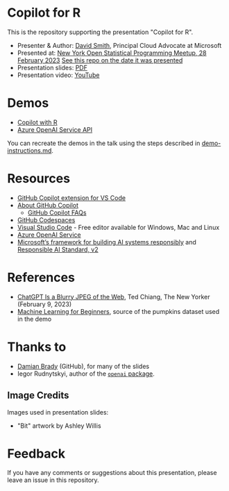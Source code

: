 # Copilot for R

This is the repository supporting the presentation "Copilot for R".

* Presenter & Author: [David Smith](https://www.linkedin.com/in/dmsmith/), Principal Cloud Advocate at Microsoft
* Presented at: [New York Open Statistical Programming Meetup, 28 February 2023](https://www.meetup.com/nyhackr/events/291662590/) [See this repo on the date it was presented](TODO)
* Presentation slides: [PDF](TODO)
* Presentation video: [YouTube](TODO) 

# Demos

* [Copilot with R](demo-pumpkins-analysis-copilot.mp4)
* [Azure OpenAI Service API](openai-demo-final.mp4)

You can recreate the demos in the talk using the steps described in [demo-instructions.md](demo-instructions.md).

# Resources 
* [GitHub Copilot extension for VS Code](https://aka.ms/get-copilot)
* [About GitHub Copilot](https://github.com/features/copilot/)
    * [GitHub Copilot FAQs](https://github.com/features/copilot#faq)
* [GitHub Codespaces](https://github.com/features/codespaces)
* [Visual Studio Code](https://code.visualstudio.com/?WT.mc_id=aiml-88899-davidsmi) - Free editor available for Windows, Mac and Linux
* [Azure OpenAI Service](https://learn.microsoft.com/en-us/azure/cognitive-services/openai/overview?WT.mc_id=aiml-88899-davidsmi)
* [Microsoft’s framework for building AI systems responsibly](https://blogs.microsoft.com/on-the-issues/2022/06/21/microsofts-framework-for-building-ai-systems-responsibly/) and [Responsible AI Standard, v2](https://blogs.microsoft.com/wp-content/uploads/prod/sites/5/2022/06/Microsoft-Responsible-AI-Standard-v2-General-Requirements-3.pdf)

# References
* [ChatGPT Is a Blurry JPEG of the Web](https://www.newyorker.com/tech/annals-of-technology/chatgpt-is-a-blurry-jpeg-of-the-web), Ted Chiang, The New Yorker (February 9, 2023)
* [Machine Learning for Beginners](https://github.com/Microsoft/ML-For-Beginners), source of the pumpkins dataset used in the demo

# Thanks to

* [Damian Brady](https://github.com/damovisa) (GitHub), for many of the slides
* Iegor Rudnytskyi, author of the [`openai` package](https://github.com/irudnyts/openai).

## Image Credits

Images used in presentation slides:
* "Bit" artwork by Ashley Willis

# Feedback

If you have any comments or suggestions about this presentation, please leave an issue in this repository.